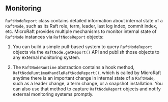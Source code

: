 ## Monitoring

`RaftNodeReport` class contains detailed information about internal state of
a `RaftNode`, such as its Raft role, term, leader, last log index, commit 
index, etc. MicroRaft provides multiple mechanisms to monitor internal state of 
`RaftNode` instances via `RaftNodeReport` objects:

1. You can build a simple pull-based system to query `RaftNodeReport` objects via the `RaftNode.getReport()` API and publish those objects to any external monitoring system. 

2. The `RaftNodeRuntime` abstraction contains a hook method, 
`RaftNodeRuntime#handleRaftNodeReport()`, which is called by MicroRaft anytime 
there is an important change in internal state of a `RaftNode`, such as 
a leader change, a term change, or a snapshot installation. You can also use 
that method to capture `RaftNodeReport` objects and notify external monitoring
systems promptly. 

